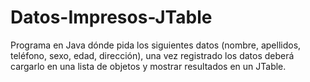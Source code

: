 # Datos-Impresos-JTable
Programa en Java dónde pida los siguientes datos (nombre, apellidos, teléfono, sexo, edad, dirección), una vez registrado los datos deberá cargarlo en una lista de objetos y mostrar resultados en un JTable.

